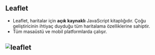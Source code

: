## Leaflet

- Leaflet, haritalar için **açık kaynaklı** JavaScript kitaplığıdır. Çoğu geliştiricinin ihtiyaç duyduğu tüm haritalama özelliklerine sahiptir.
- Tüm masaüstü ve mobil platformlarda çalışır.
  
![leaflet](https://user-images.githubusercontent.com/95212909/172890383-8646214c-63b9-489e-a6a6-323e8a6dbf33.png)
---
